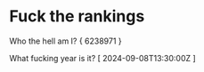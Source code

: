 # Fuck the rankings

Who the hell am I?
{ 6238971 }

What fucking year is it?
[ 2024-09-08T13:30:00Z ]
